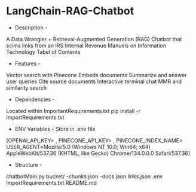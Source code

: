 # LangChain-RAG-Chatbot

- Description - 

A Data Wrangler + Retrieval-Augmented Generation (RAG) Chatbot that scims links from an IRS Internal Revenue Manuels on Information Technology Tabel of Contents

- Features - 

Vector search with Pinecone
Embeds documents
Summarize and answer user queries
Cite source documents
Interactive terminal chat
MMR and similarity search

- Dependencies - 

Located within ImportantRequirements.txt
    pip install -r ImportRequirements.txt

- ENV Variables -
Store in .env file 

[OPENAI_API_KEY= , PINECONE_API_KEY= , PINECONE_INDEX_NAME= USER_AGENT=Mozilla/5.0 (Windows NT 10.0; Win64; x64) AppleWebKit/537.36 (KHTML, like Gecko) Chrome/134.0.0.0 Safari/537.36]

- Structure - 

chatbotMain.py
bucket/
    -chunks.json
    -docs.jaon
    links.json
.env
ImportRequirements.txt
README.md










